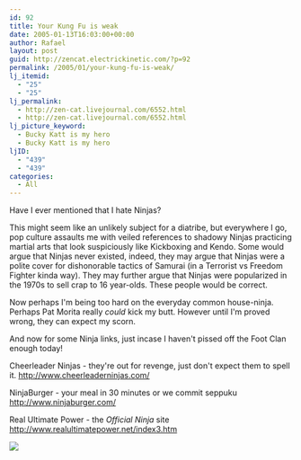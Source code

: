 ```yaml
---
id: 92
title: Your Kung Fu is weak
date: 2005-01-13T16:03:00+00:00
author: Rafael
layout: post
guid: http://zencat.electrickinetic.com/?p=92
permalink: /2005/01/your-kung-fu-is-weak/
lj_itemid:
  - "25"
  - "25"
lj_permalink:
  - http://zen-cat.livejournal.com/6552.html
  - http://zen-cat.livejournal.com/6552.html
lj_picture_keyword:
  - Bucky Katt is my hero
  - Bucky Katt is my hero
ljID:
  - "439"
  - "439"
categories:
  - All
---
```

Have I ever mentioned that I hate Ninjas?

This might seem like an unlikely subject for a diatribe, but everywhere I go, pop culture assaults me with veiled references to shadowy Ninjas practicing martial arts that look suspiciously like Kickboxing and Kendo. Some would argue that Ninjas never existed, indeed, they may argue that Ninjas were a polite cover for dishonorable tactics of Samurai (in a Terrorist vs Freedom Fighter kinda way). They may further argue that Ninjas were popularized in the 1970s to sell crap to 16 year-olds. These people would be correct. 

Now perhaps I'm being too hard on the everyday common house-ninja. Perhaps Pat Morita really <i>could</i> kick my butt. However until I'm proved wrong, they can expect my scorn. 

And now for some Ninja links, just incase I haven't pissed off the Foot Clan enough today!

Cheerleader Ninjas - they're out for revenge, just don't expect them to spell it.
http://www.cheerleaderninjas.com/

NinjaBurger - your meal in 30 minutes or we commit seppuku
http://www.ninjaburger.com/

Real Ultimate Power - the <i>Official Ninja</i> site
http://www.realultimatepower.net/index3.htm

<img src="http://img.photobucket.com/albums/v384/zen_cat/kungfu3.jpg">
